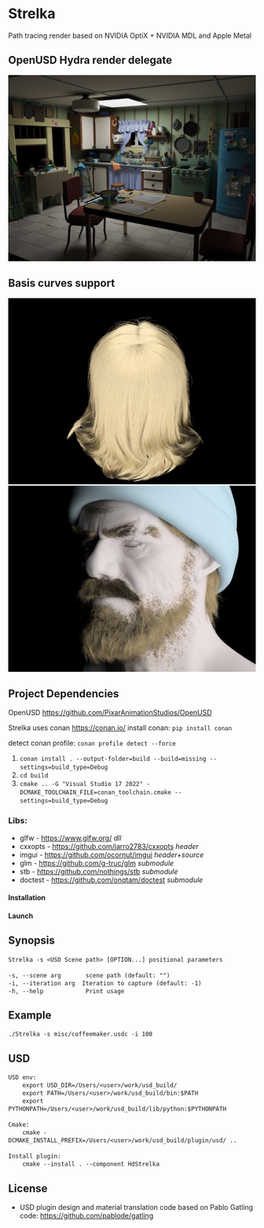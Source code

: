 # Strelka
Path tracing render based on NVIDIA OptiX + NVIDIA MDL and Apple Metal
## OpenUSD Hydra render delegate
![Kitchen Set from OpenUSD](images/Kitchen_2048i_4d_2048spp_0.png)
## Basis curves support
![Hairs](images/hairmat_2_light_10000i_6d_10000spp_0.png)
![Einar](images/einar_1024i_3d_1024spp_0.png)

## Project Dependencies

OpenUSD https://github.com/PixarAnimationStudios/OpenUSD

Strelka uses conan https://conan.io/
install conan: `pip install conan` 

detect conan profile: `conan profile detect --force`

1. `conan install . --output-folder=build --build=missing --settings=build_type=Debug`
2. `cd build`
3. `cmake .. -G "Visual Studio 17 2022" -DCMAKE_TOOLCHAIN_FILE=conan_toolchain.cmake --settings=build_type=Debug`

### Libs:
- glfw    - https://www.glfw.org/     *dll*
- cxxopts   - https://github.com/jarro2783/cxxopts  *header*
- imgui   - https://github.com/ocornut/imgui *header+source*
- glm      - https://github.com/g-truc/glm *submodule*
- stb       - https://github.com/nothings/stb *submodule*
- doctest      - https://github.com/onqtam/doctest *submodule*

#### Installation

#### Launch
    
## Synopsis 

    Strelka -s <USD Scene path> [OPTION...] positional parameters

    -s, --scene arg       scene path (default: "")
    -i, --iteration arg  Iteration to capture (default: -1)
    -h, --help            Print usage

## Example

    ./Strelka -s misc/coffeemaker.usdc -i 100

## USD
    USD env:
        export USD_DIR=/Users/<user>/work/usd_build/
        export PATH=/Users/<user>/work/usd_build/bin:$PATH
        export PYTHONPATH=/Users/<user>/work/usd_build/lib/python:$PYTHONPATH

    Cmake:
        cmake -DCMAKE_INSTALL_PREFIX=/Users/<user>/work/usd_build/plugin/usd/ ..

    Install plugin:
        cmake --install . --component HdStrelka

## License
* USD plugin design and material translation code based on Pablo Gatling code:
https://github.com/pablode/gatling